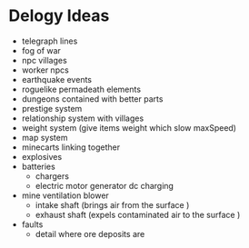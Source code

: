 # Delogy Ideas 

- telegraph lines 
- fog of war 
- npc villages 
- worker npcs
- earthquake events 
- roguelike permadeath elements
- dungeons contained with better parts  
- prestige system 
- relationship system with villages 
- weight system (give items weight which slow maxSpeed) 
- map system 
- minecarts linking together
- explosives 
- batteries 
    - chargers 
    - electric motor generator dc charging 
- mine ventilation blower 
    - intake shaft (brings air from the surface )
    - exhaust shaft (expels contaminated air to the surface )
- faults 
    - detail where ore deposits are 
